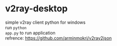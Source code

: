 # v2ray-desktop
simple v2ray client python for windows
<br>
run <code>python app.py</code> to run application
<br>
refrence:
<a href='https://github.com/arminmokri/v2ray2json'>https://github.com/arminmokri/v2ray2json</a>
